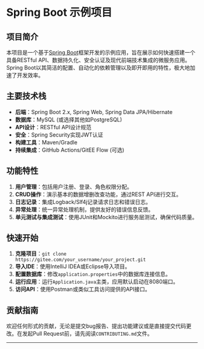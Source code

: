 # Spring Boot 示例项目

## 项目简介

本项目是一个基于[Spring Boot](https://spring.io/projects/spring-boot)框架开发的示例应用，旨在展示如何快速搭建一个具备RESTful API、数据持久化、安全认证及现代前端技术集成的微服务应用。Spring Boot以其简洁的配置、自动化的依赖管理以及即开即用的特性，极大地加速了开发效率。

## 主要技术栈

- **后端**：Spring Boot 2.x, Spring Web, Spring Data JPA/Hibernate
- **数据库**：MySQL (或选择其他如PostgreSQL)
- **API设计**：RESTful API设计规范
- **安全**：Spring Security实现JWT认证
- **构建工具**：Maven/Gradle
- **持续集成**：GitHub Actions/GitEE Flow (可选)

## 功能特性

1. **用户管理**：包括用户注册、登录、角色权限分配。
2. **CRUD操作**：演示基本的数据增删改查功能，通过REST API进行交互。
3. **日志记录**：集成Logback/Slf4j记录请求日志和错误日志。
4. **异常处理**：统一异常处理机制，提供友好的错误信息反馈。
5. **单元测试与集成测试**：使用JUnit和Mockito进行服务层测试，确保代码质量。

## 快速开始

1. **克隆项目**：`git clone https://gitee.com/your_username/your_project.git`
2. **导入IDE**：使用IntelliJ IDEA或Eclipse导入项目。
3. **配置数据库**：修改`application.properties`中的数据库连接信息。
4. **运行应用**：运行`Application.java`主类，应用默认启动在8080端口。
5. **访问API**：使用Postman或类似工具访问提供的API接口。

## 贡献指南

欢迎任何形式的贡献，无论是提交bug报告、提出功能建议或是直接提交代码更改。在发起Pull Request前，请先阅读`CONTRIBUTING.md`文件。

---